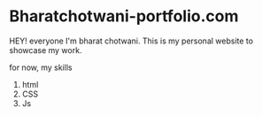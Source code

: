 # Bharatchotwani-portfolio.com

HEY! everyone I'm bharat chotwani.
This is my personal website to showcase my work.

for now, my skills

1. html
1. CSS
1. Js